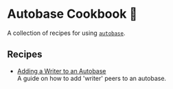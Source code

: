# Autobase Cookbook 📒

A collection of recipes for using
[`autobase`](https://github.com/holepunchto/autobase).

## Recipes

- [Adding a Writer to an Autobase](add-writer/)  
  A guide on how to add 'writer' peers to an autobase.

